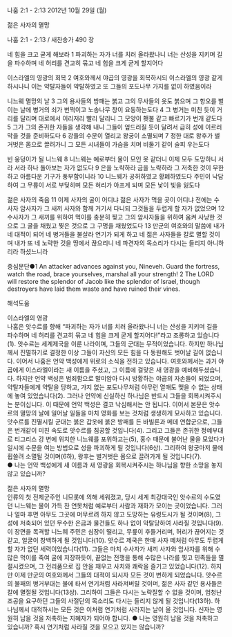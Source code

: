 나훔 2:1 - 2:13 
2012년 10월 29일 (월)

젊은 사자의 멸망



나훔 2:1 - 2:13 / 새찬송가 490 장


네 힘을 크고 굳게 해보라 
1 파괴하는 자가 너를 치러 올라왔나니 너는 산성을 지키며 길을 파수하며 네 허리를 견고히 묶고 네 힘을 크게 굳게 할지어다

이스라엘의 영광의 회복 
2 여호와께서 야곱의 영광을 회복하시되 이스라엘의 영광 같게 하시나니 이는 약탈자들이 약탈하였고 또 그들의 포도나무 가지를 없이 하였음이라

니느웨 멸망의 날 
3 그의 용사들의 방패는 붉고 그의 무사들의 옷도 붉으며 그 항오를 벌이는 날에 병거의 쇠가 번쩍이고 노송나무 창이 요동하는도다 4 그 병거는 미친 듯이 거리를 달리며 대로에서 이리저리 빨리 달리니 그 모양이 횃불 같고 빠르기가 번개 같도다 5 그가 그의 존귀한 자들을 생각해 내니 그들이 엎드러질 듯이 달려서 급히 성에 이르러 막을 것을 준비하도다 6 강들의 수문이 열리고 왕궁이 소멸되며 7 정한 대로 왕후가 벌거벗은 몸으로 끌려가니 그 모든 시녀들이 가슴을 치며 비둘기 같이 슬피 우는도다

빈 웅덩이가 될 니느웨 
8 니느웨는 예로부터 물이 모인 못 같더니 이제 모두 도망하니 서라 서라 하나 돌아보는 자가 없도다 9 은을 노략하라 금을 노략하라 그 저축한 것이 무한하고 아름다운 기구가 풍부함이니라 10 니느웨가 공허하였고 황폐하였도다 주민이 낙담하여 그 무릎이 서로 부딪히며 모든 허리가 아프게 되며 모든 낯이 빛을 잃도다

젊은 사자의 죽음 
11 이제 사자의 굴이 어디냐 젊은 사자가 먹을 곳이 어디냐 전에는 수사자 암사자가 그 새끼 사자와 함께 거기서 다니되 그것들을 두렵게 할 자가 없었으며 12 수사자가 그 새끼를 위하여 먹이를 충분히 찢고 그의 암사자들을 위하여 움켜 사냥한 것으로 그 굴을 채웠고 찢은 것으로 그 구멍을 채웠었도다 13 만군의 여호와의 말씀에 내가 네 대적이 되어 네 병거들을 불살라 연기가 되게 하고 네 젊은 사자들을 칼로 멸할 것이며 내가 또 네 노략한 것을 땅에서 끊으리니 네 파견자의 목소리가 다시는 들리지 아니하리라 하셨느니라

중심문단●1 An attacker advances against you, Nineveh. Guard the fortress, watch the road, brace yourselves, marshal all your strength! 2 The LORD will restore the splendor of Jacob like the splendor of Israel, though destroyers have laid them waste and have ruined their vines.

해석도움





이스라엘의 영광  
나훔은 앗수르를 향해 “파괴하는 자가 너를 치러 올라왔나니 너는 산성을 지키며 길을 파수하며 네 허리를 견고히 묶고 네 힘을 크게 굳게 할지어다!”라고 조롱하고 있습니다(1). 앗수르는 세계제국을 이룬 나라이며, 그들의 군대는 무적이었습니다. 하지만 하나님께서 진멸하기로 결정한 이상 그들이 자신의 모든 힘을 다 동원해도 벗어날 길이 없습니다. 이어서 나훔은 언약 백성에게 위로의 소식을 전하고 있습니다. 여호와께서는 과거 야곱에게 이스라엘이라는 새 이름을 주셨고, 그 이름에 걸맞은 새 영광을 예비해두셨습니다. 하지만 언약 백성은 범죄함으로 말미암아 다시 방황하는 야곱의 자손들이 되었으며, 약탈자들에게 약탈을 당하고, 가지 없는 포도나무처럼 아무런 열매도 맺을 수 없는 상태에 놓여 있었습니다(2). 그러나 언약에 신실하신 하나님은 반드시 그들을 회복시켜주시는 분이십니다. 이 때문에 언약 백성은 결코 낙심해서는 안 됩니다. 이어서 본문은 앗수르의 멸망의 날에 일어날 일들을 마치 영화를 보는 것처럼 생생하게 묘사하고 있습니다. 앗수르를 진멸시킬 군대는 붉은 갑옷에 붉은 방패를 든 바빌론과 메데 연합군으로, 그들은 번개같이 미친 속도로 앗수르를 침공할 것입니다(4). 그리고 그들은 존귀한 정예부대로 티그리스 강 변에 위치한 니느웨를 포위하고는(5), 홍수 때문에 불어난 물을 모았다가 일시에 수문을 여는 방법으로 성을 파괴하게 될 것입니다(6상). 그리하여 왕궁마저 물에 휩쓸려 소멸될 것이며(6하), 왕후는 벌거벗은 몸으로 끌려가게 될 것입니다(7).  
● 나는 언약 백성에게 새 이름과 새 영광을 회복시켜주시는 하나님을 향한 소망을 놓지 않고 있습니까? 

젊은 사자의 멸망  
인류의 첫 전제군주인 니므롯에 의해 세워졌고, 당시 세계 최강대국인 앗수르의 수도였던 니느웨는 물이 가득 찬 연못처럼 예로부터 사람과 재화가 모이는 곳이었습니다. 그러나 얼마 후면 아무도 그곳에 머무르려 하지 않고 도망하는 유령도시가 될 것이며(8), 그 성에 저축되어 있던 무수한 은금과 물건들도 하나 없이 약탈당하여 사라질 것입니다(9). 이 장면을 목격할 니느웨 주민은 심장이 떨리고, 무릎이 후들거리며, 허리가 끊어지는 것 같고, 얼굴이 창백하게 될 것입니다(10). 앗수르 제국은 한때 사자 떼처럼 아무도 두렵게 할 자가 없던 세력이었습니다(11). 그들은 마치 수사자가 새끼 사자와 암사자를 위해 수많은 먹이를 죽여 굴에 저장하듯이, 끝없는 전쟁을 통해 수많은 나라를 찢고 민족들을 멸절시켰으며, 그 전리품으로 집 안을 채우고 사치와 쾌락을 즐기고 있었습니다(12). 하지만 이제 만군의 여호와께서 그들의 대적이 되시자 모든 것이 변하게 되었습니다. 앗수르의 불패의 병거부대는 불에 타서 연기처럼 사라져버릴 것이며, 젊은 사자 같던 용사들은 칼에 멸절될 것입니다(13상). 그리하여 그들은 다시는 노략질할 수 없을 것이며, 엄청난 조공을 요구하던 그들의 사절단의 목소리도 다시는 들리지 않게 될 것입니다(13하). 하나님께서 대적하시는 모든 것은 이처럼 연기처럼 사라지는 날이 올 것입니다. 신자는 영원히 남을 것을 저축하는 지혜자가 되어야 합니다. 
● 나는 영원히 남을 것을 저축하고 있습니까? 혹시 연기처럼 사라질 것을 모으고 있지는 않습니까?